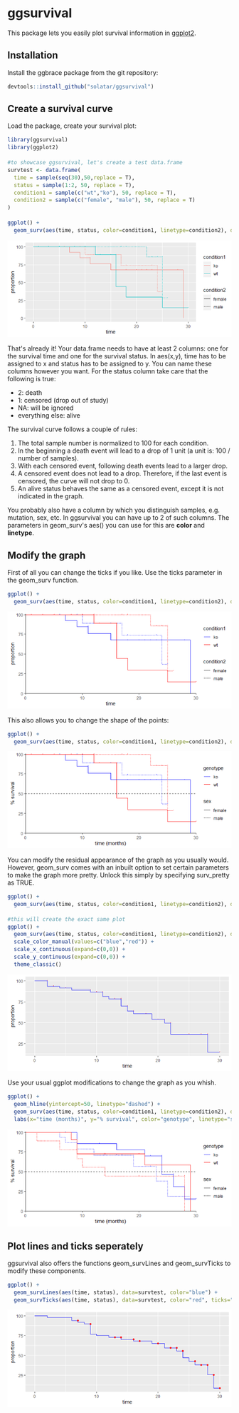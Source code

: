 # ggsurvival

This package lets you easily plot survival information in [ggplot2](https://ggplot2.tidyverse.org/).

## Installation
Install the ggbrace package from the git repository:
``` r
devtools::install_github("solatar/ggsurvival")
```

## Create a survival curve
Load the package, create your survival plot:
``` r
library(ggsurvival)
library(ggplot2)

#to showcase ggsurvival, let's create a test data.frame
survtest <- data.frame(
  time = sample(seq(30),50,replace = T),
  status = sample(1:2, 50, replace = T),
  condition1 = sample(c("wt","ko"), 50, replace = T),
  condition2 = sample(c("female", "male"), 50, replace = T)
)

ggplot() +
  geom_surv(aes(time, status, color=condition1, linetype=condition2), data=survtest)
```

<img src="readme_files/surv1.png"/>

That's already it! Your data.frame needs to have at least 2 columns: one for the survival time and one for the survival status. In aes(x,y), time has to be assigned to x and status has to be assigned to y. You can name these columns however you want. For the status column take care that the following is true:
- 2: death
- 1: censored (drop out of study)
- NA: will be ignored
- everything else: alive

The survival curve follows a couple of rules:
1) The total sample number is normalized to 100 for each condition.
2) In the beginning a death event will lead to a drop of 1 unit (a unit is: 100 / number of samples).
3) With each censored event, following death events lead to a larger drop.
4) A censored event does not lead to a drop. Therefore, if the last event is censored, the curve will not drop to 0.
5) An alive status behaves the same as a censored event, except it is not indicated in the graph.

You probably also have a column by which you distinguish samples, e.g. mutation, sex, etc. In ggsurvival you can have up to 2 of such columns. The parameters in geom_surv's aes() you can use for this are <b>color</b> and <b>linetype</b>.

## Modify the graph

First of all you can change the ticks if you like. Use the ticks parameter in the geom_surv function.

``` r
ggplot() + 
  geom_surv(aes(time, status, color=condition1, linetype=condition2), data=survtest, ticks = "point")
```
<img src="readme_files/surv2.png"/>

This also allows you to change the shape of the points:

``` r
ggplot() + 
  geom_surv(aes(time, status, color=condition1, linetype=condition2), data=survtest, ticks = "point", shape=2)
```
<img src="readme_files/surv3.png"/>

You can modify the residual appearance of the graph as you usually would. However, geom_surv comes with an inbuilt option to set certain parameters to make the graph more pretty. Unlock this simply by specifying surv_pretty as TRUE.

``` r
ggplot() +
  geom_surv(aes(time, status, color=condition1, linetype=condition2), data=survtest, surv_pretty=T)

#this will create the exact same plot
ggplot() +
  geom_surv(aes(time, status, color=condition1, linetype=condition2), data=survtest) +
  scale_color_manual(values=c("blue","red")) +
  scale_x_continuous(expand=c(0,0)) +
  scale_y_continuous(expand=c(0,0)) +
  theme_classic()
```

<img src="readme_files/surv4.png"/>

Use your usual ggplot modifications to change the graph as you whish.

``` r
ggplot() +
  geom_hline(yintercept=50, linetype="dashed") +
  geom_surv(aes(time, status, color=condition1, linetype=condition2), data=survtest, surv_pretty=T) +
  labs(x="time (months)", y="% survival", color="genotype", linetype="sex")
```

<img src="readme_files/surv5.png"/>

## Plot lines and ticks seperately

ggsurvival also offers the functions geom_survLines and geom_survTicks to modify these components.

``` r
ggplot() +
  geom_survLines(aes(time, status), data=survtest, color="blue") +
  geom_survTicks(aes(time, status), data=survtest, color="red", ticks="point")
```

<img src="readme_files/surv6.png"/>
